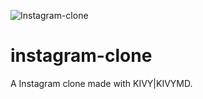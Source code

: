 ![Instagram-clone](https://user-images.githubusercontent.com/76763808/127421388-9958eaa1-4eea-4fad-a815-c5e5fda5cfcd.png)
# instagram-clone
A Instagram clone made with KIVY|KIVYMD. 
